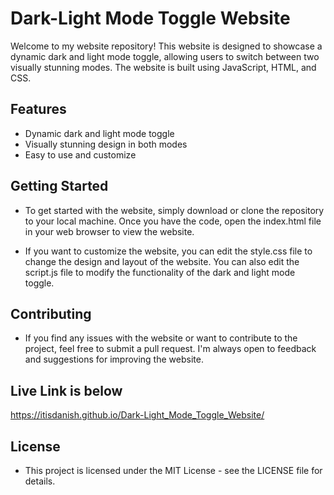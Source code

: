 # Dark-Light Mode Toggle Website
Welcome to my website repository! This website is designed to showcase a dynamic dark and light mode toggle, allowing users to switch between two visually stunning modes. The website is built using JavaScript, HTML, and CSS.

## Features
* Dynamic dark and light mode toggle
* Visually stunning design in both modes
* Easy to use and customize

## Getting Started
- To get started with the website, simply download or clone the repository to your local machine. Once you have the code, open the index.html file in your web browser to view the website.

- If you want to customize the website, you can edit the style.css file to change the design and layout of the website. You can also edit the script.js file to modify the functionality of the dark and light mode toggle.

## Contributing
- If you find any issues with the website or want to contribute to the project, feel free to submit a pull request. I'm always open to feedback and suggestions for improving the website.

## Live Link is below
https://itisdanish.github.io/Dark-Light_Mode_Toggle_Website/

## License
- This project is licensed under the MIT License - see the LICENSE file for details.
